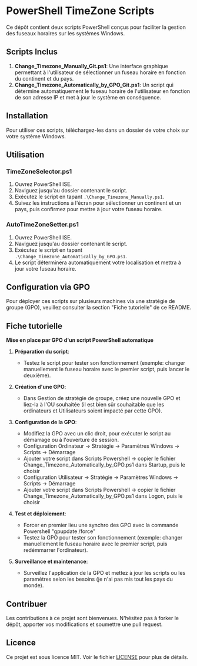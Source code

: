 # PowerShell TimeZone Scripts

Ce dépôt contient deux scripts PowerShell conçus pour faciliter la gestion des fuseaux horaires sur les systèmes Windows.

## Scripts Inclus

1. **Change_Timezone_Manually_Git.ps1**: Une interface graphique permettant à l'utilisateur de sélectionner un fuseau horaire en fonction du continent et du pays.
2. **Change_Timezone_Automatically_by_GPO_Git.ps1**: Un script qui détermine automatiquement le fuseau horaire de l'utilisateur en fonction de son adresse IP et met à jour le système en conséquence.

## Installation

Pour utiliser ces scripts, téléchargez-les dans un dossier de votre choix sur votre système Windows.

## Utilisation

### TimeZoneSelector.ps1

1. Ouvrez PowerShell ISE.
2. Naviguez jusqu'au dossier contenant le script.
3. Exécutez le script en tapant `.\Change_Timezone_Manually.ps1`.
4. Suivez les instructions à l'écran pour sélectionner un continent et un pays, puis confirmez pour mettre à jour votre fuseau horaire.

### AutoTimeZoneSetter.ps1

1. Ouvrez PowerShell ISE.
2. Naviguez jusqu'au dossier contenant le script.
3. Exécutez le script en tapant `.\Change_Timezone_Automatically_by_GPO.ps1`.
4. Le script déterminera automatiquement votre localisation et mettra à jour votre fuseau horaire.

## Configuration via GPO

Pour déployer ces scripts sur plusieurs machines via une stratégie de groupe (GPO), veuillez consulter la section "Fiche tutorielle" de ce README.

## Fiche tutorielle

**Mise en place par GPO d'un script PowerShell automatique**

1. **Préparation du script**:
   - Testez le script pour tester son fonctionnement (exemple: changer manuellement le fuseau horaire avec le premier script, puis lancer le deuxième).

2. **Création d'une GPO**:
   - Dans Gestion de stratégie de groupe, créez une nouvelle GPO et liez-la à l'OU souhaitée (il est bien sûr souhaitable que les ordinateurs et Utilisateurs soient impacté par cette GPO).

3. **Configuration de la GPO**:
   - Modifiez la GPO avec un clic droit, pour exécuter le script au démarrage ou à l'ouverture de session.
   - Configuration Ordinateur -> Stratégie -> Paramètres Windows -> Scripts -> Démarrage
   - Ajouter votre script dans Scripts Powershell -> copier le fichier Change_Timezone_Automatically_by_GPO.ps1 dans Startup, puis le choisir
   - Configuration Utilisateur -> Stratégie -> Paramètres Windows -> Scripts -> Démarrage
   - Ajouter votre script dans Scripts Powershell -> copier le fichier Change_Timezone_Automatically_by_GPO.ps1 dans Logon, puis le choisir

4. **Test et déploiement**:
   - Forcer en premier lieu une synchro des GPO avec la commande Powershell "gpupdate /force"
   - Testez la GPO pour tester son fonctionnement (exemple: changer manuellement le fuseau horaire avec le premier script, puis redémmarrer l'ordinateur).

6. **Surveillance et maintenance**:
   - Surveillez l'application de la GPO et mettez à jour les scripts ou les paramètres selon les besoins (je n'ai pas mis tout les pays du monde).

## Contribuer

Les contributions à ce projet sont bienvenues. N'hésitez pas à forker le dépôt, apporter vos modifications et soumettre une pull request.

## Licence

Ce projet est sous licence MIT. Voir le fichier [LICENSE](https://github.com/Kirua6/Change_Timezone_Automatically_by_GPO/blob/main/LICENSE) pour plus de détails.

